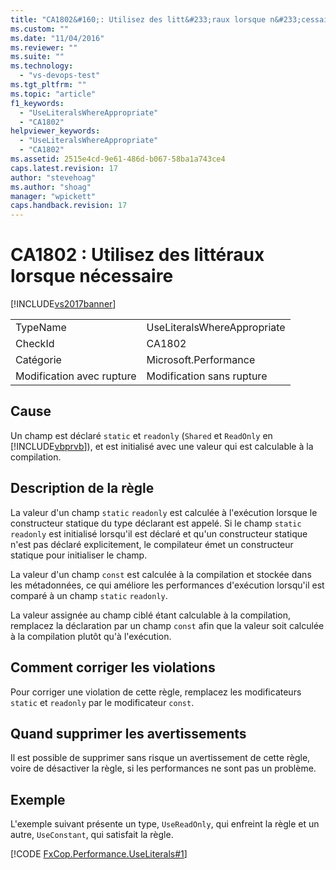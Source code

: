 ```yaml
---
title: "CA1802&#160;: Utilisez des litt&#233;raux lorsque n&#233;cessaire | Microsoft Docs"
ms.custom: ""
ms.date: "11/04/2016"
ms.reviewer: ""
ms.suite: ""
ms.technology: 
  - "vs-devops-test"
ms.tgt_pltfrm: ""
ms.topic: "article"
f1_keywords: 
  - "UseLiteralsWhereAppropriate"
  - "CA1802"
helpviewer_keywords: 
  - "UseLiteralsWhereAppropriate"
  - "CA1802"
ms.assetid: 2515e4cd-9e61-486d-b067-58ba1a743ce4
caps.latest.revision: 17
author: "stevehoag"
ms.author: "shoag"
manager: "wpickett"
caps.handback.revision: 17
---
```

# CA1802&#160;: Utilisez des litt&#233;raux lorsque n&#233;cessaire
[!INCLUDE[vs2017banner](../code-quality/includes/vs2017banner.md)]

|||  
|-|-|  
|TypeName|UseLiteralsWhereAppropriate|  
|CheckId|CA1802|  
|Catégorie|Microsoft.Performance|  
|Modification avec rupture|Modification sans rupture|  
  
## Cause  
 Un champ est déclaré `static` et `readonly` \(`Shared` et `ReadOnly` en [!INCLUDE[vbprvb](../code-quality/includes/vbprvb_md.md)]\), et est initialisé avec une valeur qui est calculable à la compilation.  
  
## Description de la règle  
 La valeur d'un champ `static` `readonly` est calculée à l'exécution lorsque le constructeur statique du type déclarant est appelé.  Si le champ `static` `readonly` est initialisé lorsqu'il est déclaré et qu'un constructeur statique n'est pas déclaré explicitement, le compilateur émet un constructeur statique pour initialiser le champ.  
  
 La valeur d'un champ `const` est calculée à la compilation et stockée dans les métadonnées, ce qui améliore les performances d'exécution lorsqu'il est comparé à un champ `static` `readonly`.  
  
 La valeur assignée au champ ciblé étant calculable à la compilation, remplacez la déclaration par un champ `const` afin que la valeur soit calculée à la compilation plutôt qu'à l'exécution.  
  
## Comment corriger les violations  
 Pour corriger une violation de cette règle, remplacez les modificateurs `static` et `readonly` par le modificateur `const`.  
  
## Quand supprimer les avertissements  
 Il est possible de supprimer sans risque un avertissement de cette règle, voire de désactiver la règle, si les performances ne sont pas un problème.  
  
## Exemple  
 L'exemple suivant présente un type, `UseReadOnly`, qui enfreint la règle et un autre, `UseConstant`, qui satisfait la règle.  
  
 [!CODE [FxCop.Performance.UseLiterals#1](../CodeSnippet/VS_Snippets_CodeAnalysis/FxCop.Performance.UseLiterals#1)]